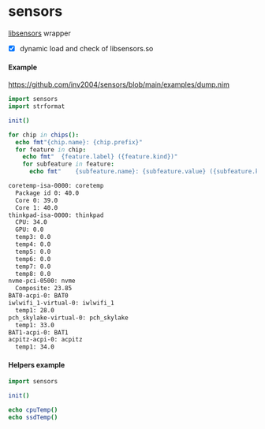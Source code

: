 # sensors
[libsensors](https://github.com/lm-sensors/lm-sensors) wrapper

- [x] dynamic load and check of libsensors.so

#### Example
https://github.com/inv2004/sensors/blob/main/examples/dump.nim

```nim
import sensors
import strformat

init()

for chip in chips():
  echo fmt"{chip.name}: {chip.prefix}"
  for feature in chip:
    echo fmt"  {feature.label} ({feature.kind})"
    for subfeature in feature:
      echo fmt"    {subfeature.name}: {subfeature.value} ({subfeature.kind})"
```

```bash
coretemp-isa-0000: coretemp
  Package id 0: 40.0
  Core 0: 39.0
  Core 1: 40.0
thinkpad-isa-0000: thinkpad
  CPU: 34.0
  GPU: 0.0
  temp3: 0.0
  temp4: 0.0
  temp5: 0.0
  temp6: 0.0
  temp7: 0.0
  temp8: 0.0
nvme-pci-0500: nvme
  Composite: 23.85
BAT0-acpi-0: BAT0
iwlwifi_1-virtual-0: iwlwifi_1
  temp1: 28.0
pch_skylake-virtual-0: pch_skylake
  temp1: 33.0
BAT1-acpi-0: BAT1
acpitz-acpi-0: acpitz
  temp1: 34.0
```

#### Helpers example
```nim
import sensors

init()

echo cpuTemp()
echo ssdTemp()
```
